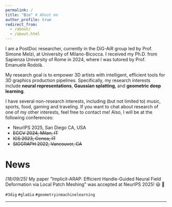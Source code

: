 ```yaml
---
permalink: /
title: "Bio" # About me
author_profile: true
redirect_from: 
  - /about/
  - /about.html
---
```


I am a PostDoc researcher, currently in the DiG-AiR group led by Prof. Simone Melzi, at University of Milano-Bicocca.
I received my Ph.D. from Sapienza University of Rome in 2024, where I was tutored by Prof. Emanuele Rodolà.

My research goal is to empower 3D artists with intelligent, efficient tools for 3D graphics production pipelines.
Specifically, my research interests include **neural representations**, **Gaussian splatting**, and **geometric deep learning**.

I have several non-research interests, including (but not limited to) music, sports, food, gaming and traveling. 
If you want to chat about research of one of my other interests, feel free to contact me! Also, I will be at the following conferences:
 
* NeurIPS 2025, San Diego CA, USA
* ~~ECCV 2024, Milan, IT~~
* ~~IGS 2023, Genoa, IT~~
* ~~SIGGRAPH 2022, Vancouver, CA~~

# News



*(18/09/25)* My paper "Implicit-ARAP: Efficient Handle-Guided Neural Field Deformation via Local Patch Meshing" was accepted at NeurIPS 2025! :smiley: :tada:

`#3dig` `#gladia` `#geometryinmachinelearning`

---